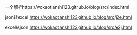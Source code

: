 一个解析https://wokaotianshi123.github.io/blog/src/index.html

json转excel
https://wokaotianshi123.github.io/blog/src/j2e.html

excel转json
https://wokaotianshi123.github.io/blog/src/e2j.html
